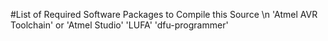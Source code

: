 #List of Required Software Packages to Compile this Source
\n
'Atmel AVR Toolchain' or 'Atmel Studio'
'LUFA'
'dfu-programmer'
